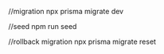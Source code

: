 //migration
npx prisma migrate dev

//seed
npm run seed

//rollback migration
npx prisma migrate reset
